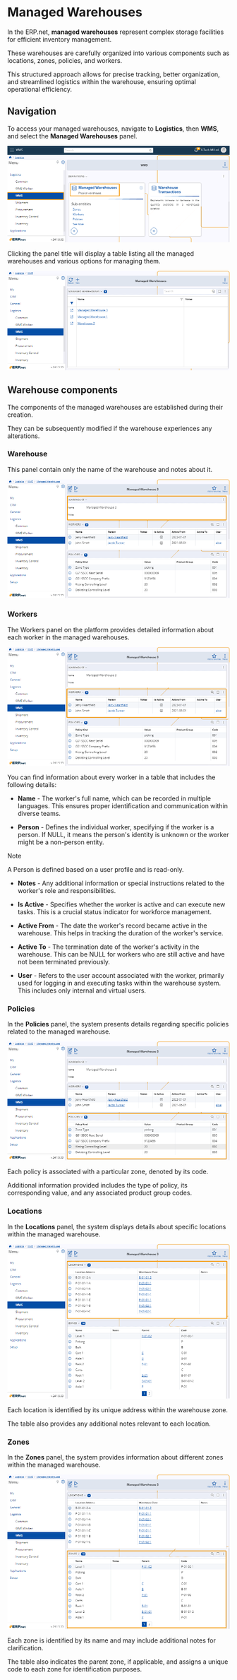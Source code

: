 # Managed Warehouses 

In the ERP.net, **managed warehouses** represent complex storage facilities for efficient inventory management. 

These warehouses are carefully organized into various components such as locations, zones, policies, and workers. 

This structured approach allows for precise tracking, better organization, and streamlined logistics within the warehouse, ensuring optimal operational efficiency.

## Navigation 

To access your managed warehouses, navigate to **Logistics**, then **WMS**, and select the **Managed Warehouses** panel. 

![pictures](pictures/Managed_Warehouses_navigation_03_06.png)

Clicking the panel title will display a table listing all the managed warehouses and various options for managing them.

![pictures](pictures/Managed_Warehouses_view_04_06.png)

## Warehouse components 

The components of the managed warehouses are established during their creation. 

They can be subsequently modified if the warehouse experiences any alterations.

### Warehouse 

This panel contain only the name of the warehouse and notes about it. 

![pictures](pictures/Managed_Warehouses_warehouse_04_06.png)

### Workers 

The Workers panel on the platform provides detailed information about each worker in the managed warehouses. 

![pictures](pictures/Managed_Warehouses_workers_04_06.png)

You can find information about every worker in a table that includes the following details:

- **Name** - The worker's full name, which can be recorded in multiple languages. This ensures proper identification and communication within diverse teams.

- **Person** - Defines the individual worker, specifying if the worker is a person. If NULL, it means the person's identity is unknown or the worker might be a non-person entity.

> [!NOTE]
> A Person is defined based on a user profile and is read-only.

- **Notes** - Any additional information or special instructions related to the worker's role and responsibilities.

- **Is Active** - Specifies whether the worker is active and can execute new tasks. This is a crucial status indicator for workforce management.

- **Active From** - The date the worker's record became active in the warehouse. This helps in tracking the duration of the worker's service.

- **Active To** - The termination date of the worker's activity in the warehouse. This can be NULL for workers who are still active and have not been terminated previously.

- **User** - Refers to the user account associated with the worker, primarily used for logging in and executing tasks within the warehouse system. This includes only internal and virtual users.

### Policies 

In the **Policies** panel, the system presents details regarding specific policies related to the managed warehouse. 

![pictures](pictures/Managed_Warehouses_policies_04_06.png)

Each policy is associated with a particular zone, denoted by its code. 

Additional information provided includes the type of policy, its corresponding value, and any associated product group codes.

### Locations

In the **Locations** panel, the system displays details about specific locations within the managed warehouse. 

![pictures](pictures/Managed_Warehouses_locations_04_06.png)

Each location is identified by its unique address within the warehouse zone. 

The table also provides any additional notes relevant to each location.

### Zones 

In the **Zones** panel, the system provides information about different zones within the managed warehouse. 

![pictures](pictures/Managed_Warehouses_zones_04_06.png)

Each zone is identified by its name and may include additional notes for clarification. 

The table also indicates the parent zone, if applicable, and assigns a unique code to each zone for identification purposes.
